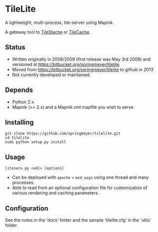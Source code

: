 # TileLite

A lightweight, multi-process, tile-server using Mapnik.

A gateway tool to [TileStache](http://tilestache.org/) or [TileCache](http://tilecache.org).

## Status

- Written originally in 2008/2009 (first release was May 3rd 2009) and versioned at https://bitbucket.org/springmeyer/tilelite
- Moved from https://bitbucket.org/springmeyer/tilelite to github in 2013
- Not currently developed or maintained.

## Depends

 - Python 2.x
 - Mapnik (>= 2.x) and a Mapnik xml mapfile you wish to serve.

## Installing

    git clone https://github.com/springmeyer/tilelite.git
    cd tilelite
    sudo python setup.py install

## Usage
    
    liteserv.py <xml> [options]

 - Can be deployed with `apache` + `mod_wsgi` using one thread and many processes.
 - Able to read from an optional configuration file for customization of various rendering and caching parameters.

## Configuration

See the notes in the 'docs' folder and the sample 'tilelite.cfg' in the 'utils' folder.

